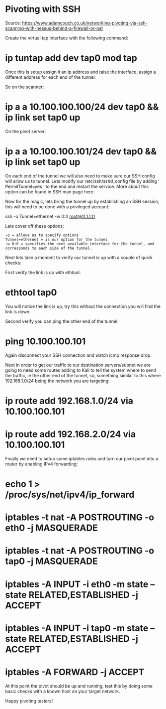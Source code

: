 # Pivoting with SSH

Source: https://www.adamcouch.co.uk/networking-pivoting-via-ssh-scanning-with-nessus-behind-a-firewall-or-nat

Create the virtual tap interface with the following command:

# ip tuntap add dev tap0 mod tap

Once this is setup assign it an ip address and raise the interface, assign a different address for each end of the tunnel:

So on the scanner:

# ip a a 10.100.100.100/24 dev tap0 && ip link set tap0 up

On the pivot server:

# ip a a 10.100.100.101/24 dev tap0 && ip link set tap0 up

On each end of the tunnel we will also need to make sure our SSH config will allow us to tunnel. Lets modify our /etc/ssh/sshd_config file by adding ‘ PermitTunnel=yes ‘ to the end and restart the service. More about this option can be found in SSH man page here.

Now for the magic, lets bring the tunnel up by establishing an SSH session, this will need to be done with a privileged account:

ssh -o Tunnel=ethernet -w 0:0 root@11.1.1.11

Lets cover off these options:

    -o = allows us to specify options
    Tunnel=ethernet = is our option for the tunnel
    -w 0:0 = specifies the next available interface for the tunnel, and corresponds to each side of the tunnel.

Next lets take a moment to verify our tunnel is up with a couple of quick checks:

First verify the link is up with ethtool:

# ethtool tap0

You will notice the link is up, try this without the connection you will find the link is down.

Second verify you can ping the other end of the tunnel:

# ping 10.100.100.101

Again disconnect your SSH connection and watch icmp response drop.

Next in order to get our traffic to our destination servers/subnet we are going to need some routes adding to Kali to tell the system where to send the traffic, ie the other end of the tunnel, so, something similar to this where 192.168.1.0/24 being the network you are targeting:

# ip route add 192.168.1.0/24 via 10.100.100.101

# ip route add 192.168.2.0/24 via 10.100.100.101

Finally we need to setup some iptables rules and turn our pivot point into a router by enabling IPv4 forwarding:

# echo 1 > /proc/sys/net/ipv4/ip_forward

# iptables -t nat -A POSTROUTING -o eth0 -j MASQUERADE

# iptables -t nat -A POSTROUTING -o tap0 -j MASQUERADE

# iptables -A INPUT -i eth0 -m state –state RELATED,ESTABLISHED -j ACCEPT

# iptables -A INPUT -i tap0 -m state –state RELATED,ESTABLISHED -j ACCEPT

# iptables -A FORWARD -j ACCEPT

At this point the pivot should be up and running, test this by doing some basic checks with a known host on your target network.

Happy pivoting testers!
